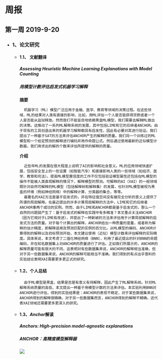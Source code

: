 # 周报
## 第一周 2019-9-20
* ### 1、论文研究
    * #### 1.1、 文献翻译
        ##### Assessing Heuristic Machine Learning Explanations with Model Counting  
        ##### 用模型计数评估启发式机器学习解释
        **摘要**  

            机器学习（ML）模型广泛应用于金融、医学、教育等领域的决策过程。在这些领域，ML的结果对人类有直接的影响，比如，用ML评估一个人是否能获得贷款或者一个人是否能从监狱释放。然而我们不能盲目地依赖黑盒ML模型，我们需要去解释ML做出的决策。这推动了一系列ML解释系统的发展，其中包括LIME和它的后继者ANCHOR。由于现有的工具创造出来的机器学习解释都具有启发性，因此有必要对其进行验证。我们提出了一种基于SAT的方法来评估ANCHOR产生的解释的质量。我们将一个训练过的ML模型和一个给定预测的解释进行编码并用作命题公式。然后通过使用最新的近似模型计数器，我们用求出的解的个数来评估所提供的解释的质量。

        **介绍**

            近些年ML的发展在很大程度上说明了AI的影响和社会意义。ML的应用领域快速扩展，包括安全至上的一些设置（如智能汽车）和直接影响人类的一些领域（如经济、医学、教育和司法）。提高ML模型置信度的工作不仅包括验证模型属性还包括在ML模型的操作不能被人类直观解释的情况下，解释模型的预测。可解释的AI（XAI）的一般领域既针对自然可解释的ML模型（包括解释树和解释集）的发展，也针对ML模型被视为黑盒的环境（例如神经网络）中的解释计算、分类器的集合，等等。  
            最著名的XAI方法是基于启发式的，并在特征值空间没有被完全分析的意义上提供了所谓的局部解释。在最近提出的许多计算局部解释的方法中，LIME和它的后继者ANCHOR事两个成功的实例。然而，由于LIME和ANCHOR都是基于启发式的，那么一个自然的问题就产生了：基于启发式的解释在实践中有多精准？本文重点关注ANCHOR（因为它相对于LIME有改进），并提出了一种新颖的方法来评估用于计算局部解释的启发式方法的质量。对于每个计算出的解释，ANCHOR给出一种质量的度量，或者称为解释的估计精度，即解释适用及预测匹配的实例的百分比。从ML模型的编码、ANCHOR计算得到的解释以及目标预测开始，本文建议使用（近似）模型计数来评估解释的实际精度。具体来说，本文考虑了二值化神经网络（BNN），利用了最近提出的针对BNN的命题编码，并在知名数据集上对ANCHOR的质量进行了评估。正如我们所展示的，ANCHOR的解释质量可能有很大的不同，这表明对有些数据集来说，ANCHOR的解释相当准确，但对于另一些数据集来说，ANCHOR的解释可能相当不准确。我们得到的有点出乎意料的实验结论表明XAI需要更多更正式的研究。  

    * #### 1.2、个人总结

            由于ML模型是黑盒，结果是否是有意义有待解释，因此产生了ML解释系统。针对ML解释系统质量的高低，本文提出一种基于用模型计数的方法来评估。本实验利用BNN对ANCHOR进行评估，得到的实验结果是：ANCHOR的表现不稳定，对于某些数据集来说，ANCHOR得到的解释很精确，对于另一些数据集而言，ANCHOR得到的解释不精确。这代表XAI领域还需要更多更深入的研究。

    * #### 1.3、*Anchor*解读
        ##### Anchors: High-precision model-agnostic explanations
        ##### ANCHOR：高精度模型解释器
        ![ ](http://szetoyang.com:9999/logo.png)